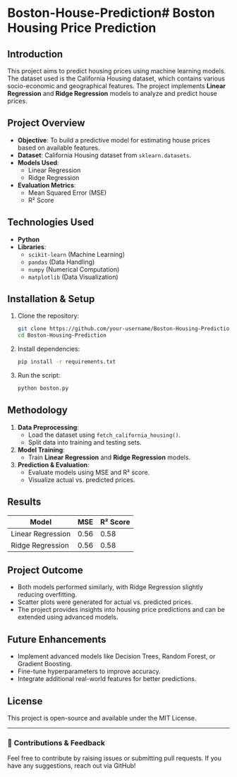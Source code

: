 # Boston-House-Prediction# **Boston Housing Price Prediction**

## **Introduction**
This project aims to predict housing prices using machine learning models. The dataset used is the California Housing dataset, which contains various socio-economic and geographical features. The project implements **Linear Regression** and **Ridge Regression** models to analyze and predict house prices.

## **Project Overview**
- **Objective**: To build a predictive model for estimating house prices based on available features.
- **Dataset**: California Housing dataset from `sklearn.datasets`.
- **Models Used**:
  - Linear Regression
  - Ridge Regression
- **Evaluation Metrics**:
  - Mean Squared Error (MSE)
  - R² Score

## **Technologies Used**
- **Python**
- **Libraries**:
  - `scikit-learn` (Machine Learning)
  - `pandas` (Data Handling)
  - `numpy` (Numerical Computation)
  - `matplotlib` (Data Visualization)

## **Installation & Setup**
1. Clone the repository:
   ```sh
   git clone https://github.com/your-username/Boston-Housing-Prediction.git
   cd Boston-Housing-Prediction
   ```
2. Install dependencies:
   ```sh
   pip install -r requirements.txt
   ```
3. Run the script:
   ```sh
   python boston.py
   ```

## **Methodology**
1. **Data Preprocessing**:
   - Load the dataset using `fetch_california_housing()`.
   - Split data into training and testing sets.
2. **Model Training**:
   - Train **Linear Regression** and **Ridge Regression** models.
3. **Prediction & Evaluation**:
   - Evaluate models using MSE and R² score.
   - Visualize actual vs. predicted prices.

## **Results**
| Model               | MSE  | R² Score |
|--------------------|------|----------|
| Linear Regression  | 0.56 | 0.58     |
| Ridge Regression   | 0.56 | 0.58     |

## **Project Outcome**
- Both models performed similarly, with Ridge Regression slightly reducing overfitting.
- Scatter plots were generated for actual vs. predicted prices.
- The project provides insights into housing price predictions and can be extended using advanced models.

## **Future Enhancements**
- Implement advanced models like Decision Trees, Random Forest, or Gradient Boosting.
- Fine-tune hyperparameters to improve accuracy.
- Integrate additional real-world features for better predictions.

## **License**
This project is open-source and available under the MIT License.

---

### 📌 **Contributions & Feedback**
Feel free to contribute by raising issues or submitting pull requests. If you have any suggestions, reach out via GitHub!

